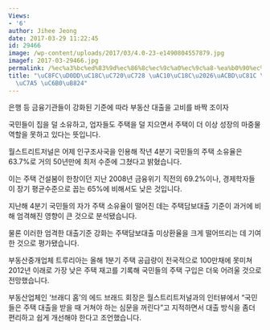 ```yaml
---
Views:
- '6'
author: Jihee Jeong
date: 2017-03-29 11:22:45
id: 29466
image: /wp-content/uploads/2017/03/4.0-23-e1490804557879.jpg
imagef: 2017-03-29466.jpg
permalink: /%ec%a3%bc%ed%83%9d%ec%86%8c%ec%9c%a0%ec%9c%a8-%ea%b0%90%ec%86%8c%ea%b2%bd%ec%a0%9c-%ec%a0%80%ec%84%b1%ec%9e%a5-%ec%9a%b0%eb%a0%a4/
title: "\uC8FC\uD0DD\uC18C\uC720\uC728 \uAC10\uC18C\u2026\uACBD\uC81C \uC800\uC131\
  \uC7A5 \uC6B0\uB824"
---
```


은행 등 금융기관들이 강화된 기준에 따라 부동산 대출을 고비를 바짝 조이자

국민들이 집을 덜 소유하고, 업자들도 주택을 덜 지으면서 주택이 더 이상 성장의 마중물 역할을 못하고 있다는 뜻입니다.

월스트리트저널은 어제 인구조사국을 인용해 작년 4분기 국민들의 주택 소유율은 63.7%로 거의 50년만에 최저 수준에 그쳤다고 밝혔습니다.

이는 주택 건설붐이 한창이던 지난 2008년 금융위기 직전의 69.2%이나, 경제학자들이 장기 평균수준으로 꼽는 65%에 비해서도 낮은 것입니다.

지난해 4분기 국민들의 자가 주택 소유율이 떨어진 데는 주택담보대출 기준이 과거에 비해 엄격해진 영향이 큰 것으로 분석됐습니다.

물론 이러한 엄격한 대출기준 강화는 주택담보대출 미상환율을 크게 떨어뜨리는 데 기여한 것으로 평가됐습니다.

부동산중개업체 트루리아는 올해 1분기 주택 공급량이 전국적으로 100만채에 못미쳐 2012년 이래로 가장 낮은 주택 재고를 기록해 국민들의 주택 구입은 더욱 어려울 것으로 전망했습니다.

부동산업체인 ‘브래디 홈’의 에드 브래드 회장은 월스트리트저널과의 인터뷰에서 “국민들은 주택 대출을 받을 때 거쳐야 하는 심문을 꺼린다”고 지적하면서 대출 방식을 좀더 편리하고 쉽게 개선해야 한다고 조언했습니다.